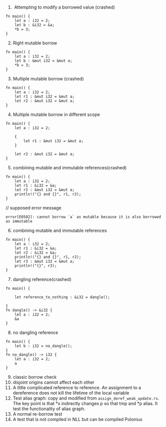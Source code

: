 1.  Attempting to modify a borrowed value (crashed)
```
fn main() {
    let a : i32 = 2;
    let b : &i32 = &a;
    *b = 3;
}
```
2. Right mutable borrow
```
fn main() {
    let a : i32 = 2;
    let b : &mut i32 = &mut a;
    *b = 3;
}
```

3. Multiple mutable borrow (crashed)
```
fn main() {
	let a : i32 = 2;
	let r1 : &mut i32 = &mut a;
	let r2 : &mut i32 = &mut a;
}
```
4. Multiple mutable borrow in different scope
```
fn main() {
	let a : i32 = 2;
	
	{
		let r1 : &mut i32 = &mut a;
	}

	let r2 : &mut i32 = &mut a;
}
```
5. combining mutable and immutable references(crashed)
```
fn main() {
	let a : i32 = 2;
	let r1 : &i32 = &a;
	let r2 : &mut i32 = &mut a;
	println!("{} and {}", r1, r2);
}
```
// supposed error message
```
error[E0502]: cannot borrow `a` as mutable because it is also borrowed as immutable
```
6. combining mutable and immutable references
```
fn main() {
	let a : i32 = 2;
	let r1 : &i32 = &a;
	let r2 : &i32 = &a;
	println!("{} and {}", r1, r2);
	let r3 : &mut i32 = &mut a; 
	println!("{}", r3);
}
```
7. dangling reference(crashed)
```
fn main() {

    let reference_to_nothing : &i32 = dangle();

}
fn dangle() -> &i32 {
    let a : i32 = 2;
    &a
}
```
8. no dangling reference
```
fn main() {
    let b : i32 = no_dangle();
}
fn no_dangle() -> i32 {
    let a : i32 = 2;
    a
}
```
9. classic borrow check
10. disjoint origins cannot affect each other
11. A little complicated reference to reference. An assignment to a
    dereference does not kill the lifetime of the local variable
12. Test alias graph: copy and modified from
    `assign_deref_weak_update.rs`. The key point is that *x indirectly
    changes p so that tmp and *p alias. It test the functionality of
    alias graph.
13. A normal re-borrow test
14. A test that is not compiled in NLL but can be compiled Polonius